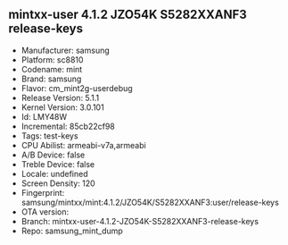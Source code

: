 ## mintxx-user 4.1.2 JZO54K S5282XXANF3 release-keys
- Manufacturer: samsung
- Platform: sc8810
- Codename: mint
- Brand: samsung
- Flavor: cm_mint2g-userdebug
- Release Version: 5.1.1
- Kernel Version: 3.0.101
- Id: LMY48W
- Incremental: 85cb22cf98
- Tags: test-keys
- CPU Abilist: armeabi-v7a,armeabi
- A/B Device: false
- Treble Device: false
- Locale: undefined
- Screen Density: 120
- Fingerprint: samsung/mintxx/mint:4.1.2/JZO54K/S5282XXANF3:user/release-keys
- OTA version: 
- Branch: mintxx-user-4.1.2-JZO54K-S5282XXANF3-release-keys
- Repo: samsung_mint_dump
